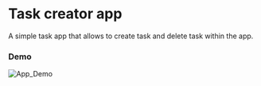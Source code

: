 # Task creator app
A simple task app that allows to create task and delete task within the app.
### Demo
![App_Demo](https://github.com/dipanshu18/react-native-task-app/assets/88198352/c6ad8d60-9e50-4adf-a1d8-423710d7c1d7)



